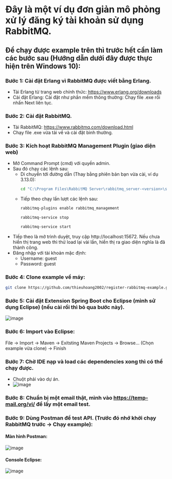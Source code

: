 # Đây là một ví dụ đơn giản mô phỏng xử lý đăng ký tài khoản sử dụng RabbitMQ.
## Để chạy được example trên thì trước hết cần làm các bước sau (Hướng dẫn dưới đây được thực hiện trên Windows 10):
### Bước 1: Cài đặt Erlang vì RabbitMQ được viết bằng Erlang.
- Tải Erlang từ trang web chính thức: https://www.erlang.org/downloads
- Cài đặt Erlang: Cài đặt như phần mềm thông thường: Chạy file .exe rồi nhấn Next liên tục.
### Bước 2: Cài đặt RabbitMQ.
- Tải RabbitMQ: https://www.rabbitmq.com/download.html
- Chạy file .exe vừa tải về và cài đặt bình thường.
### Bước 3: Kích hoạt RabbitMQ Management Plugin (giao diện web)
- Mở Command Prompt (cmd) với quyền admin.
- Sau đó chạy các lệnh sau:
    - Di chuyển tới đường dẫn (Thay <version> bằng phiên bản bạn vừa cài, ví dụ 3.13.0):
      ```sh
      cd "C:\Program Files\RabbitMQ Server\rabbitmq_server-<version>\sbin"
      ```
    - Tiếp theo chạy lần lượt các lệnh sau:
      ```sh
      rabbitmq-plugins enable rabbitmq_management
      ```
      ```sh
      rabbitmq-service stop
      ```
      ```sh
      rabbitmq-service start
      ```
- Tiếp theo là mở trình duyệt, truy cập http://localhost:15672. Nếu chưa hiển thị trang web thì thử load lại vài lần, hiển thị ra giao diện nghĩa là đã thành công.
- Đăng nhập với tài khoản mặc định: 
   - Username: guest
   - Password: guest
### Bước 4: Clone example về máy:
```sh
git clone https://github.com/thieuhoang2002/register-rabbitmq-example.git
```
### Bước 5: Cài đặt Extension Spring Boot cho Eclipse (mình sử dụng Eclipse) (nếu cài rồi thì bỏ qua bước này).
![image](https://github.com/user-attachments/assets/54dc86d4-a468-4743-93c6-42599a708a76)
### Bước 6: Import vào Eclipse:
File -> Import -> Maven -> Exitsting Maven Projects -> Browse... (Chọn example vừa clone) -> Finish
### Bước 7: Chờ IDE nạp và load các dependencies xong thì có thể chạy được.
- Chuột phải vào dự án.
- ![image](https://github.com/user-attachments/assets/5ed9d7a9-fd13-4e6c-93b4-74f5b26a5156)
### Bước 8: Chuẩn bị một email thật, mình vào https://temp-mail.org/vi/ để lấy một email test.
### Bước 9: Dùng Postman để test API. (Trước đó nhớ khởi chạy RabbitMQ trước -> Chạy example):
#### Màn hình Postman:
![image](https://github.com/user-attachments/assets/9fe445a2-6f29-44db-aefa-2c2aab3cba46)

#### Console Eclipse:
![image](https://github.com/user-attachments/assets/0eb5e4d1-1adc-4839-9667-0494fae5c7ba)


